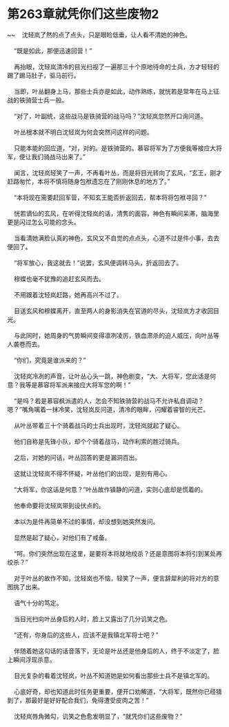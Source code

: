 # 第263章就凭你们这些废物2
~~&nbsp;&nbsp;&nbsp;&nbsp;沈轻岚了然的点了点头，只是眼睑低垂，让人看不清她的神色。<br><br>&nbsp;&nbsp;&nbsp;&nbsp;“既是如此，那便迅速回营！”<br><br>&nbsp;&nbsp;&nbsp;&nbsp;再抬眼，沈轻岚清冷的目光扫视了一遍那三十个原地待命的士兵，方才轻轻的踢了踢马肚子，驱马前行。<br><br>&nbsp;&nbsp;&nbsp;&nbsp;当即，叶丛翻身上马，那些士兵亦是如此，动作熟练，就恍若是常年在马上征战的铁骑营士兵一般。<br><br>&nbsp;&nbsp;&nbsp;&nbsp;“对了，叶副统，这些战马是铁骑营的战马吗？”沈轻岚忽然开口询问道。<br><br>&nbsp;&nbsp;&nbsp;&nbsp;叶丛根本就不明白沈轻岚为何会突然问这样的问题。<br><br>&nbsp;&nbsp;&nbsp;&nbsp;只能本能的回应道，“对，对的。是铁骑营的。慕容将军为了方便我等接应大将军，便让我们骑战马出来了。”<br><br>&nbsp;&nbsp;&nbsp;&nbsp;闻言，沈轻岚轻笑了一声，不再看叶丛，而是将目光转向了玄风，“玄王，刚才赶路匆忙，本将不慎将随身包袱遗忘在了刚刚休息的地方了。”<br><br>&nbsp;&nbsp;&nbsp;&nbsp;“本将现在需要赶回军营，不知玄王能否折返回去，帮本将将包袱寻回？”<br><br>&nbsp;&nbsp;&nbsp;&nbsp;恍若谪仙的玄风，在听得沈轻岚的话，清隽的面容，神色有瞬间呆滞，脑海里更是闪过怎么可能的念头。<br><br>&nbsp;&nbsp;&nbsp;&nbsp;当看清她满脸认真的神色，玄风又不自觉的点点头，心道不过是件小事，去去便回了。<br><br>&nbsp;&nbsp;&nbsp;&nbsp;“将军放心，我这就去！”说罢，玄风便调转马头，折返回去了。<br><br>&nbsp;&nbsp;&nbsp;&nbsp;穆蝶也毫不犹豫的追赶玄风而去。<br><br>&nbsp;&nbsp;&nbsp;&nbsp;不用跟着沈轻岚赶路，她再高兴不过了。<br><br>&nbsp;&nbsp;&nbsp;&nbsp;目送玄风和穆蝶离开，直至两人的身影消失在官道的尽头，沈轻岚方才收回目光。<br><br>&nbsp;&nbsp;&nbsp;&nbsp;与此同时，她周身的气势瞬间变得凛冽凌厉，铁血肃杀的迫人威压，向叶丛等人袭卷而去。<br><br>&nbsp;&nbsp;&nbsp;&nbsp;“你们，究竟是谁派来的？”<br><br>&nbsp;&nbsp;&nbsp;&nbsp;沈轻岚冷冽的声音，让叶丛心头一跳，神色剧变，“大、大将军，您此话是何意？我等是慕容将军派来接应大将军您的啊！”<br><br>&nbsp;&nbsp;&nbsp;&nbsp;“是吗？若是慕容枫派遣的人，怎会不知铁骑营的战马不允许私自调动？嗯？”嘴角噙着一抹冷笑，沈轻岚反问道，清冷的眼眸，闪耀着睿智的光芒。<br><br>&nbsp;&nbsp;&nbsp;&nbsp;从叶丛带着三十个骑着战马的士兵出现时，沈轻岚就起了疑心。<br><br>&nbsp;&nbsp;&nbsp;&nbsp;他们自称是先锋小队，却个个骑着战马，动作利索的胜过骑兵。<br><br>&nbsp;&nbsp;&nbsp;&nbsp;之后，对她的问话，叶丛回答的更是漏洞百出。<br><br>&nbsp;&nbsp;&nbsp;&nbsp;这就让沈轻岚不得不怀疑，叶丛他们的出现，是别有用心。<br><br>&nbsp;&nbsp;&nbsp;&nbsp;“大将军，你这话是何意？”叶丛故作镇静的问道，实则心底却是慌着的。<br><br>&nbsp;&nbsp;&nbsp;&nbsp;他奉命要将沈轻岚带到设伏点的。<br><br>&nbsp;&nbsp;&nbsp;&nbsp;本以为是件再简单不过的事情，却没想到她突然发问。<br><br>&nbsp;&nbsp;&nbsp;&nbsp;显然是起了疑心，对他们有了戒备。<br><br>&nbsp;&nbsp;&nbsp;&nbsp;“呵。你们突然出现在这里，是要将本将就地绞杀？还是意图将本将引到某处再绞杀？”<br><br>&nbsp;&nbsp;&nbsp;&nbsp;对于叶丛的故作不知，沈轻岚也不恼，轻笑了一声，便言辞犀利的将对方的意图挑了出来。<br><br>&nbsp;&nbsp;&nbsp;&nbsp;语气十分的笃定。<br><br>&nbsp;&nbsp;&nbsp;&nbsp;当目光扫向叶丛身后的人时，脸上又露出了几分讥笑之色。<br><br>&nbsp;&nbsp;&nbsp;&nbsp;“还有，你身后的这些人，应该不是我镇北军将士吧？”<br><br>&nbsp;&nbsp;&nbsp;&nbsp;伴随着她这句话的话音落下，无论是叶丛还是他身后的人，终于不淡定了，脸上瞬间浮现杀意。<br><br>&nbsp;&nbsp;&nbsp;&nbsp;目光复杂的看着沈轻岚，叶丛不知道她是如何看出那些士兵不是镇北军的。<br><br>&nbsp;&nbsp;&nbsp;&nbsp;心底好奇，却也知道此时任务更重要，便开口劝解道，“大将军，既然你已经猜到了，那最好是好好配合我们，免得遭受皮肉之苦！”<br><br>&nbsp;&nbsp;&nbsp;&nbsp;沈轻岚唇角微勾，讥笑之色愈发明显了，“就凭你们这些废物？”<br><br>
                    

<script>_fwqdsqadxfw()</script>
<div><script>_dfwf1dw();</script></div>
<div><script>_dfwf1agdw();</script></div>
                